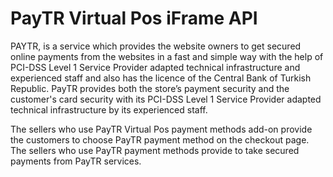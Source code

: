 # PayTR Virtual Pos iFrame API
PAYTR, is a service which provides the website owners to get secured online payments from the websites in a fast and simple way with the help of PCI-DSS Level 1 Service Provider adapted technical infrastructure and experienced staff and also has the licence of the Central Bank of Turkish Republic. PayTR provides both the store’s payment security and the customer's card security with its PCI-DSS Level 1 Service Provider adapted technical infrastructure by its experienced staff.

The sellers who use PayTR Virtual Pos payment methods add-on provide the customers to choose PayTR payment method on the checkout page. The sellers who use PayTR payment methods provide to take secured payments from PayTR services.
